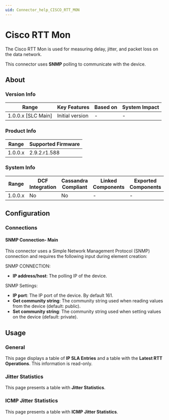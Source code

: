 ```yaml
---
uid: Connector_help_CISCO_RTT_MON
---
```


# Cisco RTT Mon

The Cisco RTT Mon is used for measuring delay, jitter, and packet loss on the data network.

This connector uses **SNMP** polling to communicate with the device.

## About

### Version Info

| Range                | Key Features     | Based on     | System Impact     |
|----------------------|------------------|--------------|-------------------|
| 1.0.0.x [SLC Main]   | Initial version  | -            | -                 |

### Product Info

| Range     | Supported Firmware     |
|-----------|------------------------|
| 1.0.0.x   | 2.9.2.r1.588           |

### System Info

| Range     | DCF Integration     | Cassandra Compliant     | Linked Components     | Exported Components     |
|-----------|---------------------|-------------------------|-----------------------|-------------------------|
| 1.0.0.x   | No                  | No                      | -                     | -                       |

## Configuration

### Connections

#### SNMP Connection- Main

This connector uses a Simple Network Management Protocol (SNMP) connection and requires the following input during element creation:

SNMP CONNECTION:

- **IP address/host**: The polling IP of the device.

SNMP Settings:

- **IP port**: The IP port of the device. By default 161.
- **Get community string**: The community string used when reading values from the device (default: public).
- **Set community string**: The community string used when setting values on the device (default: private).

## Usage

### General

This page displays a table of **IP SLA Entries** and a table with the **Latest RTT Operations**. This information is read-only.

### Jitter Statistics

This page presents a table with **Jitter Statistics**.

### ICMP Jitter Statistics

This page presents a table with **ICMP** **Jitter Statistics**.
